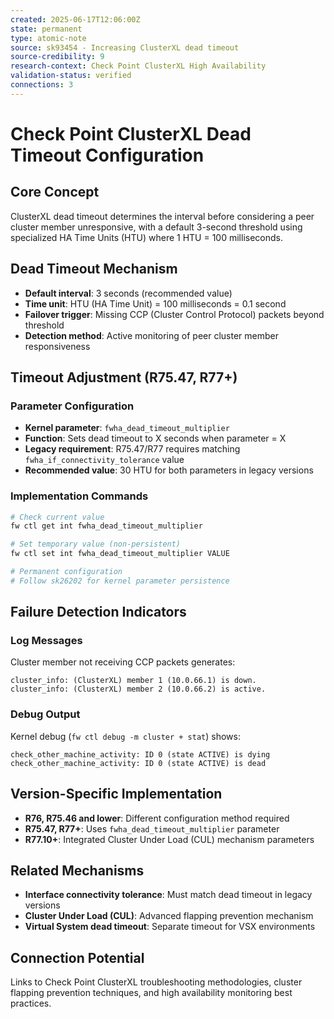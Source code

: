 ```yaml
---
created: 2025-06-17T12:06:00Z
state: permanent
type: atomic-note
source: sk93454 - Increasing ClusterXL dead timeout
source-credibility: 9
research-context: Check Point ClusterXL High Availability
validation-status: verified
connections: 3
---
```


# Check Point ClusterXL Dead Timeout Configuration

## Core Concept
ClusterXL dead timeout determines the interval before considering a peer cluster member unresponsive, with a default 3-second threshold using specialized HA Time Units (HTU) where 1 HTU = 100 milliseconds.

## Dead Timeout Mechanism
- **Default interval**: 3 seconds (recommended value)
- **Time unit**: HTU (HA Time Unit) = 100 milliseconds = 0.1 second
- **Failover trigger**: Missing CCP (Cluster Control Protocol) packets beyond threshold
- **Detection method**: Active monitoring of peer cluster member responsiveness

## Timeout Adjustment (R75.47, R77+)

### Parameter Configuration
- **Kernel parameter**: `fwha_dead_timeout_multiplier`
- **Function**: Sets dead timeout to X seconds when parameter = X
- **Legacy requirement**: R75.47/R77 requires matching `fwha_if_connectivity_tolerance` value
- **Recommended value**: 30 HTU for both parameters in legacy versions

### Implementation Commands
```bash
# Check current value
fw ctl get int fwha_dead_timeout_multiplier

# Set temporary value (non-persistent)
fw ctl set int fwha_dead_timeout_multiplier VALUE

# Permanent configuration
# Follow sk26202 for kernel parameter persistence
```

## Failure Detection Indicators

### Log Messages
Cluster member not receiving CCP packets generates:
```
cluster_info: (ClusterXL) member 1 (10.0.66.1) is down.
cluster_info: (ClusterXL) member 2 (10.0.66.2) is active.
```

### Debug Output
Kernel debug (`fw ctl debug -m cluster + stat`) shows:
```
check_other_machine_activity: ID 0 (state ACTIVE) is dying
check_other_machine_activity: ID 0 (state ACTIVE) is dead
```

## Version-Specific Implementation
- **R76, R75.46 and lower**: Different configuration method required
- **R75.47, R77+**: Uses `fwha_dead_timeout_multiplier` parameter
- **R77.10+**: Integrated Cluster Under Load (CUL) mechanism parameters

## Related Mechanisms
- **Interface connectivity tolerance**: Must match dead timeout in legacy versions
- **Cluster Under Load (CUL)**: Advanced flapping prevention mechanism
- **Virtual System dead timeout**: Separate timeout for VSX environments

## Connection Potential
Links to Check Point ClusterXL troubleshooting methodologies, cluster flapping prevention techniques, and high availability monitoring best practices.